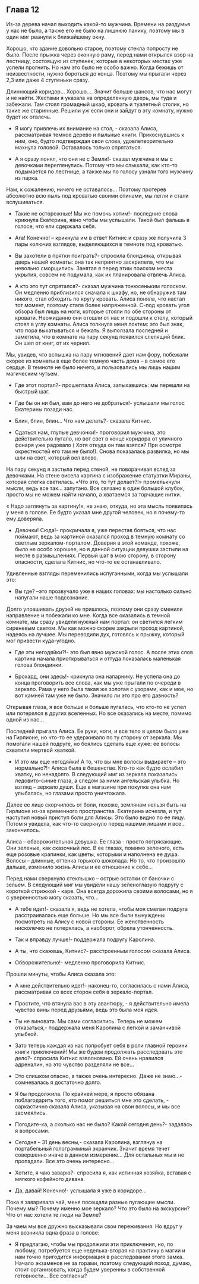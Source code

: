## Глава 12

Из-за дерева начал выходить какой-то мужчина. Времени на раздумья у нас не было, а также его не было на лишнюю панику,
поэтому мы в один миг рванули к ближайшему окну.

Хорошо, что здание довольно старое, поэтому стекла попросту не было. После прыжка через оконную раму, перед нами
открылся взор на лестницу, состоящую из ступенек, которые в некоторых местах уже успели прогнить. Но нам это было не
особо важно. Когда бежишь от неизвестности, нужно бороться до конца. Поэтому мы прыгали через 2,3 или даже 4 ступеньки
сразу.

Длиннющий коридор… Хорошо.… Значит больше шансов, что нас могут и не найти. Жестами я указала на определенную дверь, мы
туда и забежали. Там стоял громадный шкаф, кровать и туалетный столик, но такие же старинные. Решили уж если они и
зайдут в эту комнату, нужно будет их отвлечь.

- Я могу привлечь их внимание на стол, - сказала Алиса, рассматривая темное дерево и пыльные книги. Прикоснувшись к ним,
  оно, будто подтверждая свои слова, удовлетворительно махнула головой. Оставалось только спрятаться.

- А я сразу понял, что они не с Земли!- сказал мужчина и мы с девочками переглянулись. Потому что мы слышали, как кто-то
  подымается по лестнице, а также мы по голосу узнали того мужчину из парка.

Нам, к сожалению, ничего не оставалось… Поэтому протерев абсолютно всю пыль под кроватью своими спинами, мы легли и
стали вслушиваться.

- Такие не осторожные!  Мы же помочь хотим!- последние слова крикнула Екатерина, явно чтобы мы услышали. Такой был
  фальшь в голосе, что ели сдержала себя.

- Ага! Конечно! – крикнула им в ответ Китнис и сразу же получила 3 пары колючих взглядов, выделяющихся в темноте под
  кроватью.

- Вы захотели в прятки поиграть?- спросила блондинка, открывая дверь нашей комнаты: она так неприятно заскрипела, что мы
  невольно сморщились. Занятая я перед этим поиском места укрытия, совсем не подумала, как их планировала отвлечь Алиса.

- А кто это тут спрятался?- сказал мужчина тонюсеньким голоском. Он медленно приблизился сначала к шкафу, но, не
  обнаружив там никого, стал обходить по кругу кровать. Алиса поняла, что настал тот момент, поэтому стала более
  напряженной. С-под кровать угол обзора был лишь на ноги, которые стояли по обе стороны от кровати. Неожиданно они
  отошли от нас и подошли к столу, который стоял в углу комнаты. Алиса толкнула меня локтем: это был знак, что пора
  выкатываться и бежать. Я выползала последней и заметила, что в комнате на пару секунд появился слепящий блик. Он шел
  от книг, от их чернил.

Мы, увидев, что вспышка на пару мгновений дает нам фору, побежали скорее из комнаты в еще более темную часть дома – в
самое его сердце. В темноте не было ничего, и пользовались мы лишь нашим магическим чутьем.

- Где этот портал?- прошептала Алиса, запыхавшись: мы перешли на быстрый шаг.

- Где бы он ни был, вам до него не добраться!- услышали мы голос Екатерины позади нас.

- Блин, блин, блин… Что нам делать?- сказала Китнис.

- Сдаться нам, глупые девчонки!- проговорил мужчина, это действительно пугало, но вот свет в конце коридора от уличного
  фонаря уже радовало ( Хотя откуда он там взялся? При осмотре окрестностей его там не было!). Снова показалась
  развилка, но мы шли на свет, который вел влево.

На пару секунд я застыла перед стеной, не поворачивая вслед за девочками. На стене висела картина с изображение
статуэтки Мираны, которая слегка светилась. «Что это, то тут делает?!» промелькнули мысли, ведь все так… запутано. Все
связано в один большой клубок, просто мы не можем найти начало, а хватаемся за торчащие нитки.

« Надо заглянуть за картину!», не знаю, откуда, но эта мысль появилась у меня в голове. Ее будто указал мне другой
человек, но я почему-то ему доверяла.

- Девочки! Сюда!- прокричала я, уже перестав бояться, что нас поймают, ведь за картиной оказался проход в темную комнату
  со светлым зеркалом-порталом. Доверия в этой команде, похоже, было не особо хорошее, но в данной ситуации девушки
  застыли на месте в размышлениях. Первый шаг в мою сторону, в сторону опасности, сделала Китнис, но что-то ее
  останавливало.

Удивленные взгляды переменились испуганными, когда мы услышали это:

- Вы где? –это прозвучало уже в наших головах: мы настолько сильно напугали наше подсознание.

Долго упрашивать друзей не пришлось, поэтому они сразу сменили направление и побежали ко мне. Когда все оказались в
темной комнате, мы сразу увидели нужный нам портал: он светился легким сиреневым светом. Мы как можно скорее закрыли
проход картиной, надеясь на лучшее. Мы переводили дух, готовясь к прыжку, который мог привести куда-угодно.

- Где эти негодяйки?!- это был явно мужской голос. А после этих слов картина начала приоткрываться и оттуда показалась
  маленькая голова блондинки.

- Брохард, они здесь!- крикнула она напарнику. Не успела она до конца проговорить все слова, как мы уже прыгали по
  очереди в зеркало. Рама у него была такая же золотая с узорами, как и мое, но вот камней там уже не было. Значило ли
  это про его давность?

Открывая глаза, я все больше и больше пугалась, что кто-то не успел или потерялся в других вселенных. Но все оказались
на месте, помимо одной из нас…

Последней прыгала Алиса. Ее руки, ноги, и все тело в целом было уже на Гирлионе, но что-то ее удерживало по ту сторону
от зеркала. Мы помогали нашей подруге, но боялись сделать еще хуже: ее волосы схватили мертвой хваткой.

- И это мы еще негодяйки! А то, что вы мне волосы выдираете – это нормально?!- Алиса была в бешенстве. Кто-то как будто
  ослабил хватку, но ненадолго. В следующий миг из зеркала показались ледовито-синие глаза, а следом за ними ангельская
  улыбка. Но взгляд – зеркало души. Еще в магазине при покупке она нам улыбалась, но глазами просто уничтожала.

Далее ее лицо скорчилось от боли, похоже, землянам нельзя быть на Гирлионе из-за временного пространства. Екатерина
исчезла, и тут наступил новый приступ боли для Алисы. Это было видно по ее лицу. Потом я увидела, как что-то сверкнуло
перед нашими лицами и все… закончилось.

Алиса – обворожительная девушка. Ее глаза - просто потрясающие. Они зеленые, как сказочный лес. В ее глазах, помимо
зеленого, есть еще розовые крапинки, как цветы, которыми и наполнена ее душа. Волосы – длинные, оттенка горького
шоколада. Но то, что произошло дальше, изменило жизнь Алисы и ее отношение к себе…

Перед нами сверкнуло стеклышко – острые остатки от баночки с зельем. В следующий миг мы увидели нашу зеленоглазую
подругу с короткой стрижкой - каре. Она всегда дорожила своими волосами, но я с уверенностью могу сказать, что…

- А тебе идет!- сказала я, ведь не хотела, чтобы моя смелая подруга расстраивалась еще больше. Но мы все были вынуждены
  посмотреть на Алису с новой стороны. Ее женственность нисколечко не потерялась, а наоборот, обрела утонченность.

- Так и вправду лучше!- поддержала подругу Каролина.

- А ты, что скажешь, Китнис?- расстроенным голосом сказала Алиса.

- Обворожительно!- медленно проговорила Китнис.

Прошли минуты, чтобы Алиса сказала это:

- А мне действительно идет!- наконец-то, согласилась с нами Алиса, рассматривая со всех сторон себя в зеркало-портал.

- Простите, что втянула вас в эту авантюру, - я действительно имела чувство вины перед друзьями, ведь это была моя идея.

- Ты не виновата. Мы сами согласились. Теперь не можем отказаться,- поддержала меня Каролина с легкой и заманчивой
  улыбкой.

- Зато теперь каждая из нас попробует себя в роли главной героини книги приключений!  Мы же будем продолжать
  расследовать это дело?- спросила Китнис взволновано. Ей очень нравился адреналин, но это чувство разделяли не все…

- Это слишком опасно, а также очень интересно. Даже не знаю…- сомневалась я достаточно долго.

- Я бы продолжила. По крайней мере, я просто обязана поблагодарить того, кто помог решиться мне это сделать, -
  саркастично сказала Алиса, указывая на свои волосы, и мы все засмеялись.

- Погодите-ка, а сколько нас не было? Какой сегодня день?- задалась я вопросами.

- Сегодня – 31 день весны,- сказала Каролина, взглянув на портабельный голограммный экранчик. Значит время течет
  совершенно иначе в данном измерение… Для остальных мы и не пропадали. Все это очень интересно…

- Хотите, я чаю заварю?- спросила я, как истинная хозяйка, вставая с мягкого кофейного дивана.

- Да, давай! Конечно!- услышала я уже в коридоре…

Пока я заваривала чай, меня посещали разные пугающие мысли. Почему мы? Почему именно мое зеркало? Что это было на
экскурсии? Что от нас хотели те люди на Земле?

За чаем мы все дружно высказывали свои переживания. Но вдруг у меня возникла одна фраза в голове:

- Я предлагаю, чтобы мы продолжили эти приключения, но, по любому, потребуется еще неделька-вторая на практику в магии и
  нам точно пригодится информация в расследовании этого замка. Начало экзаменов не за горами, поэтому следующий поход,
  думаю, стоит организовать, когда будем уверенны в собственной готовности… Все согласны?
